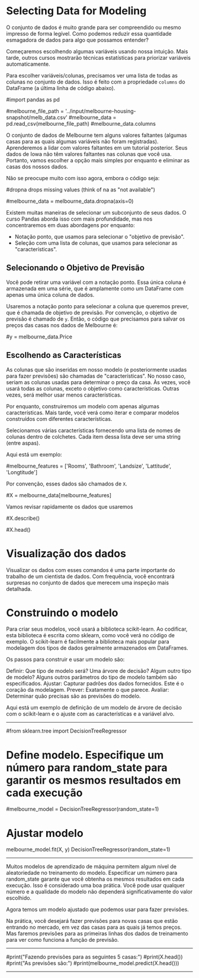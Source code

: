# Selecting Data for Modeling

O conjunto de dados é muito grande para ser compreendido ou mesmo impresso de forma legível. Como podemos reduzir essa quantidade esmagadora de dados para algo que possamos entender?

Começaremos escolhendo algumas variáveis usando nossa intuição. Mais tarde, outros cursos mostrarão técnicas estatísticas para priorizar variáveis automaticamente.

Para escolher variáveis/colunas, precisamos ver uma lista de todas as colunas no conjunto de dados. Isso é feito com a propriedade `columns` do DataFrame (a última linha de código abaixo).

#import pandas as pd

#melbourne_file_path = '../input/melbourne-housing-snapshot/melb_data.csv'
#melbourne_data = pd.read_csv(melbourne_file_path)
#melbourne_data.columns

O conjunto de dados de Melbourne tem alguns valores faltantes (algumas casas para as quais algumas variáveis não foram registradas). Aprenderemos a lidar com valores faltantes em um tutorial posterior. Seus dados de Iowa não têm valores faltantes nas colunas que você usa. Portanto, vamos escolher a opção mais simples por enquanto e eliminar as casas dos nossos dados.

Não se preocupe muito com isso agora, embora o código seja:

#dropna drops missing values (think of na as "not available")

#melbourne_data = melbourne_data.dropna(axis=0)

Existem muitas maneiras de selecionar um subconjunto de seus dados. O curso Pandas aborda isso com mais profundidade, mas nos concentraremos em duas abordagens por enquanto:

* Notação ponto, que usamos para selecionar o "objetivo de previsão".
* Seleção com uma lista de colunas, que usamos para selecionar as "características".

## Selecionando o Objetivo de Previsão

Você pode retirar uma variável com a notação ponto. Essa única coluna é armazenada em uma série, que é amplamente como um DataFrame com apenas uma única coluna de dados.

Usaremos a notação ponto para selecionar a coluna que queremos prever, que é chamada de objetivo de previsão. Por convenção, o objetivo de previsão é chamado de `y`. Então, o código que precisamos para salvar os preços das casas nos dados de Melbourne é:

#y = melbourne_data.Price

## Escolhendo as Características

As colunas que são inseridas em nosso modelo (e posteriormente usadas para fazer previsões) são chamadas de "características". No nosso caso, seriam as colunas usadas para determinar o preço da casa. Às vezes, você usará todas as colunas, exceto o objetivo como características. Outras vezes, será melhor usar menos características.

Por enquanto, construiremos um modelo com apenas algumas características. Mais tarde, você verá como iterar e comparar modelos construídos com diferentes características.

Selecionamos várias características fornecendo uma lista de nomes de colunas dentro de colchetes. Cada item dessa lista deve ser uma string (entre aspas).

Aqui está um exemplo:

#melbourne_features = ['Rooms', 'Bathroom', 'Landsize', 'Lattitude', 'Longtitude']

Por convenção, esses dados são chamados de `X`.

#X = melbourne_data[melbourne_features]

Vamos revisar rapidamente os dados que usaremos

#X.describe()

#X.head()

# Visualização dos dados

Visualizar os dados com esses comandos é uma parte importante do trabalho de um cientista de dados. Com frequência, você encontrará surpresas no conjunto de dados que merecem uma inspeção mais detalhada.

# Construindo o modelo

Para criar seus modelos, você usará a biblioteca scikit-learn. Ao codificar, esta biblioteca é escrita como sklearn, como você verá no código de exemplo. O scikit-learn é facilmente a biblioteca mais popular para modelagem dos tipos de dados geralmente armazenados em DataFrames.

Os passos para construir e usar um modelo são:

Definir: Que tipo de modelo será? Uma árvore de decisão? Algum outro tipo de modelo? Alguns outros parâmetros do tipo de modelo também são especificados.
Ajustar: Capturar padrões dos dados fornecidos. Este é o coração da modelagem.
Prever: Exatamente o que parece.
Avaliar: Determinar quão precisas são as previsões do modelo.

Aqui está um exemplo de definição de um modelo de árvore de decisão com o scikit-learn e o ajuste com as características e a variável alvo.

---

#from sklearn.tree import DecisionTreeRegressor

# Define modelo. Especifique um número para random_state para garantir os mesmos resultados em cada execução

#melbourne_model = DecisionTreeRegressor(random_state=1)

# Ajustar modelo

melbourne_model.fit(X, y)
DecisionTreeRegressor(random_state=1)

---

Muitos modelos de aprendizado de máquina permitem algum nível de aleatoriedade no treinamento do modelo. Especificar um número para random_state garante que você obtenha os mesmos resultados em cada execução. Isso é considerado uma boa prática. Você pode usar qualquer número e a qualidade do modelo não dependerá significativamente do valor escolhido.

Agora temos um modelo ajustado que podemos usar para fazer previsões.

Na prática, você desejará fazer previsões para novas casas que estão entrando no mercado, em vez das casas para as quais já temos preços. Mas faremos previsões para as primeiras linhas dos dados de treinamento para ver como funciona a função de previsão.

---

#print("Fazendo previsões para as seguintes 5 casas:")
#print(X.head())
#print("As previsões são:")
#print(melbourne_model.predict(X.head()))

---
